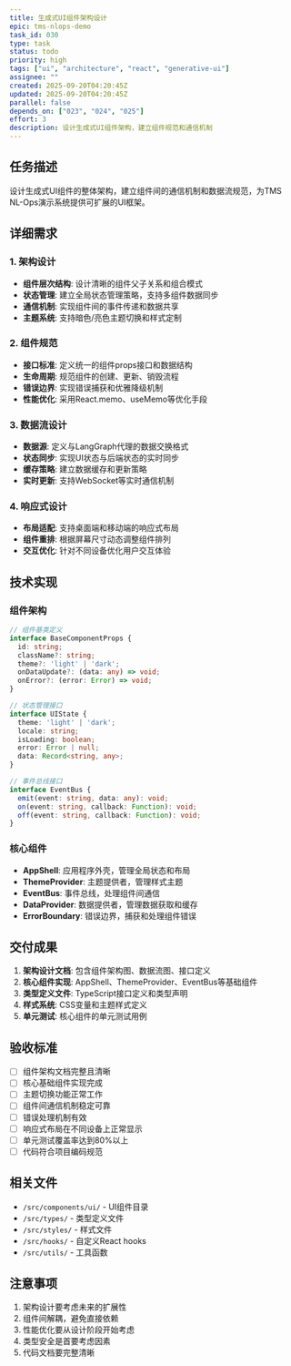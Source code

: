```yaml
---
title: 生成式UI组件架构设计
epic: tms-nlops-demo
task_id: 030
type: task
status: todo
priority: high
tags: ["ui", "architecture", "react", "generative-ui"]
assignee: ""
created: 2025-09-20T04:20:45Z
updated: 2025-09-20T04:20:45Z
parallel: false
depends_on: ["023", "024", "025"]
effort: 3
description: 设计生成式UI组件架构，建立组件规范和通信机制
---
```


## 任务描述

设计生成式UI组件的整体架构，建立组件间的通信机制和数据流规范，为TMS NL-Ops演示系统提供可扩展的UI框架。

## 详细需求

### 1. 架构设计
- **组件层次结构**: 设计清晰的组件父子关系和组合模式
- **状态管理**: 建立全局状态管理策略，支持多组件数据同步
- **通信机制**: 实现组件间的事件传递和数据共享
- **主题系统**: 支持暗色/亮色主题切换和样式定制

### 2. 组件规范
- **接口标准**: 定义统一的组件props接口和数据结构
- **生命周期**: 规范组件的创建、更新、销毁流程
- **错误边界**: 实现错误捕获和优雅降级机制
- **性能优化**: 采用React.memo、useMemo等优化手段

### 3. 数据流设计
- **数据源**: 定义与LangGraph代理的数据交换格式
- **状态同步**: 实现UI状态与后端状态的实时同步
- **缓存策略**: 建立数据缓存和更新策略
- **实时更新**: 支持WebSocket等实时通信机制

### 4. 响应式设计
- **布局适配**: 支持桌面端和移动端的响应式布局
- **组件重排**: 根据屏幕尺寸动态调整组件排列
- **交互优化**: 针对不同设备优化用户交互体验

## 技术实现

### 组件架构
```typescript
// 组件基类定义
interface BaseComponentProps {
  id: string;
  className?: string;
  theme?: 'light' | 'dark';
  onDataUpdate?: (data: any) => void;
  onError?: (error: Error) => void;
}

// 状态管理接口
interface UIState {
  theme: 'light' | 'dark';
  locale: string;
  isLoading: boolean;
  error: Error | null;
  data: Record<string, any>;
}

// 事件总线接口
interface EventBus {
  emit(event: string, data: any): void;
  on(event: string, callback: Function): void;
  off(event: string, callback: Function): void;
}
```

### 核心组件
- **AppShell**: 应用程序外壳，管理全局状态和布局
- **ThemeProvider**: 主题提供者，管理样式主题
- **EventBus**: 事件总线，处理组件间通信
- **DataProvider**: 数据提供者，管理数据获取和缓存
- **ErrorBoundary**: 错误边界，捕获和处理组件错误

## 交付成果

1. **架构设计文档**: 包含组件架构图、数据流图、接口定义
2. **核心组件实现**: AppShell、ThemeProvider、EventBus等基础组件
3. **类型定义文件**: TypeScript接口定义和类型声明
4. **样式系统**: CSS变量和主题样式定义
5. **单元测试**: 核心组件的单元测试用例

## 验收标准

- [ ] 组件架构文档完整且清晰
- [ ] 核心基础组件实现完成
- [ ] 主题切换功能正常工作
- [ ] 组件间通信机制稳定可靠
- [ ] 错误处理机制有效
- [ ] 响应式布局在不同设备上正常显示
- [ ] 单元测试覆盖率达到80%以上
- [ ] 代码符合项目编码规范

## 相关文件

- `/src/components/ui/` - UI组件目录
- `/src/types/` - 类型定义文件
- `/src/styles/` - 样式文件
- `/src/hooks/` - 自定义React hooks
- `/src/utils/` - 工具函数

## 注意事项

1. 架构设计要考虑未来的扩展性
2. 组件间解耦，避免直接依赖
3. 性能优化要从设计阶段开始考虑
4. 类型安全是首要考虑因素
5. 代码文档要完整清晰